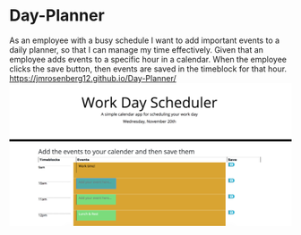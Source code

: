 # Day-Planner
As an employee with a busy schedule
I want to add important events to a daily planner,
so that I can manage my time effectively.
Given that an employee adds events to a specific hour in a calendar.
When the employee clicks the save button,
then events are saved in the timeblock for that hour.
https://jmrosenberg12.github.io/Day-Planner/
![Alt text](Day-Planner.png "Screen Shot")

